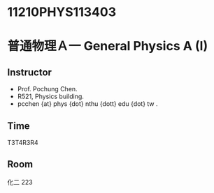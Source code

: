# 11210PHYS113403
# 普通物理Ａ一 General Physics A (I)

## Instructor
* Prof. Pochung Chen.
* R521, Physics building.
* pcchen {at} phys {dot} nthu {dott} edu {dot} tw .

## Time
T3T4R3R4

## Room
化二 223
